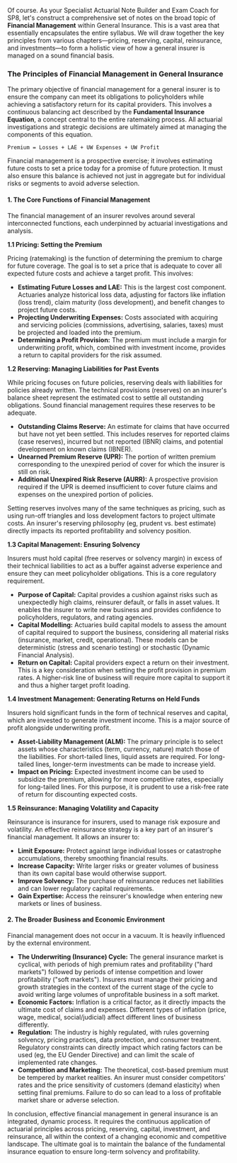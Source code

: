 Of course. As your Specialist Actuarial Note Builder and Exam Coach for SP8, let's construct a comprehensive set of notes on the broad topic of **Financial Management** within General Insurance. This is a vast area that essentially encapsulates the entire syllabus. We will draw together the key principles from various chapters—pricing, reserving, capital, reinsurance, and investments—to form a holistic view of how a general insurer is managed on a sound financial basis.

### **The Principles of Financial Management in General Insurance**

The primary objective of financial management for a general insurer is to ensure the company can meet its obligations to policyholders while achieving a satisfactory return for its capital providers. This involves a continuous balancing act described by the **Fundamental Insurance Equation**, a concept central to the entire ratemaking process. All actuarial investigations and strategic decisions are ultimately aimed at managing the components of this equation.

`Premium = Losses + LAE + UW Expenses + UW Profit`

Financial management is a prospective exercise; it involves estimating future costs to set a price today for a promise of future protection. It must also ensure this balance is achieved not just in aggregate but for individual risks or segments to avoid adverse selection.

#### **1\. The Core Functions of Financial Management**

The financial management of an insurer revolves around several interconnected functions, each underpinned by actuarial investigations and analysis.

**1.1 Pricing: Setting the Premium**

Pricing (ratemaking) is the function of determining the premium to charge for future coverage. The goal is to set a price that is adequate to cover all expected future costs and achieve a target profit. This involves:

* **Estimating Future Losses and LAE:** This is the largest cost component. Actuaries analyze historical loss data, adjusting for factors like inflation (loss trend), claim maturity (loss development), and benefit changes to project future costs.  
* **Projecting Underwriting Expenses:** Costs associated with acquiring and servicing policies (commissions, advertising, salaries, taxes) must be projected and loaded into the premium.  
* **Determining a Profit Provision:** The premium must include a margin for underwriting profit, which, combined with investment income, provides a return to capital providers for the risk assumed.

**1.2 Reserving: Managing Liabilities for Past Events**

While pricing focuses on future policies, reserving deals with liabilities for policies already written. The technical provisions (reserves) on an insurer's balance sheet represent the estimated cost to settle all outstanding obligations. Sound financial management requires these reserves to be adequate.

* **Outstanding Claims Reserve:** An estimate for claims that have occurred but have not yet been settled. This includes reserves for reported claims (case reserves), incurred but not reported (IBNR) claims, and potential development on known claims (IBNER).  
* **Unearned Premium Reserve (UPR):** The portion of written premium corresponding to the unexpired period of cover for which the insurer is still on risk.  
* **Additional Unexpired Risk Reserve (AURR):** A prospective provision required if the UPR is deemed insufficient to cover future claims and expenses on the unexpired portion of policies.

Setting reserves involves many of the same techniques as pricing, such as using run-off triangles and loss development factors to project ultimate costs. An insurer's reserving philosophy (eg, prudent vs. best estimate) directly impacts its reported profitability and solvency position.

**1.3 Capital Management: Ensuring Solvency**

Insurers must hold capital (free reserves or solvency margin) in excess of their technical liabilities to act as a buffer against adverse experience and ensure they can meet policyholder obligations. This is a core regulatory requirement.

* **Purpose of Capital:** Capital provides a cushion against risks such as unexpectedly high claims, reinsurer default, or falls in asset values. It enables the insurer to write new business and provides confidence to policyholders, regulators, and rating agencies.  
* **Capital Modelling:** Actuaries build capital models to assess the amount of capital required to support the business, considering all material risks (insurance, market, credit, operational). These models can be deterministic (stress and scenario testing) or stochastic (Dynamic Financial Analysis).  
* **Return on Capital:** Capital providers expect a return on their investment. This is a key consideration when setting the profit provision in premium rates. A higher-risk line of business will require more capital to support it and thus a higher target profit loading.

**1.4 Investment Management: Generating Returns on Held Funds**

Insurers hold significant funds in the form of technical reserves and capital, which are invested to generate investment income. This is a major source of profit alongside underwriting profit.

* **Asset-Liability Management (ALM):** The primary principle is to select assets whose characteristics (term, currency, nature) match those of the liabilities. For short-tailed lines, liquid assets are required. For long-tailed lines, longer-term investments can be made to increase yield.  
* **Impact on Pricing:** Expected investment income can be used to subsidize the premium, allowing for more competitive rates, especially for long-tailed lines. For this purpose, it is prudent to use a risk-free rate of return for discounting expected costs.

**1.5 Reinsurance: Managing Volatility and Capacity**

Reinsurance is insurance for insurers, used to manage risk exposure and volatility. An effective reinsurance strategy is a key part of an insurer's financial management. It allows an insurer to:

* **Limit Exposure:** Protect against large individual losses or catastrophe accumulations, thereby smoothing financial results.  
* **Increase Capacity:** Write larger risks or greater volumes of business than its own capital base would otherwise support.  
* **Improve Solvency:** The purchase of reinsurance reduces net liabilities and can lower regulatory capital requirements.  
* **Gain Expertise:** Access the reinsurer's knowledge when entering new markets or lines of business.

#### **2\. The Broader Business and Economic Environment**

Financial management does not occur in a vacuum. It is heavily influenced by the external environment.

* **The Underwriting (Insurance) Cycle:** The general insurance market is cyclical, with periods of high premium rates and profitability ("hard markets") followed by periods of intense competition and lower profitability ("soft markets"). Insurers must manage their pricing and growth strategies in the context of the current stage of the cycle to avoid writing large volumes of unprofitable business in a soft market.  
* **Economic Factors:** Inflation is a critical factor, as it directly impacts the ultimate cost of claims and expenses. Different types of inflation (price, wage, medical, social/judicial) affect different lines of business differently.  
* **Regulation:** The industry is highly regulated, with rules governing solvency, pricing practices, data protection, and consumer treatment. Regulatory constraints can directly impact which rating factors can be used (eg, the EU Gender Directive) and can limit the scale of implemented rate changes.  
* **Competition and Marketing:** The theoretical, cost-based premium must be tempered by market realities. An insurer must consider competitors' rates and the price sensitivity of customers (demand elasticity) when setting final premiums. Failure to do so can lead to a loss of profitable market share or adverse selection.

In conclusion, effective financial management in general insurance is an integrated, dynamic process. It requires the continuous application of actuarial principles across pricing, reserving, capital, investment, and reinsurance, all within the context of a changing economic and competitive landscape. The ultimate goal is to maintain the balance of the fundamental insurance equation to ensure long-term solvency and profitability.

